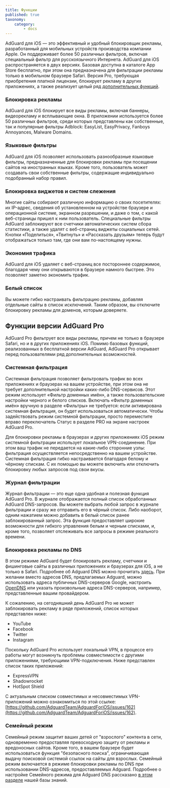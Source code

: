 ```yaml
---
title: Функции
published: true
taxonomy:
    category:
        - docs
---
```


AdGuard для iOS — это эффективный и удобный блокировщик рекламы, разработанный для мобильных устройств производства компании Apple. Он поддерживает более 50 различных фильтров, включая специальный фильтр для русскоязычного Интернета. AdGuard для iOS распространяется в двух версиях. Базовая доступна в каталоге App Store бесплатно, при этом она предназначена для фильтрации рекламы только в мобильном браузере Safari. Версия Pro, требующая приобретения платной лицензии, блокирует рекламу в других приложениях, а также реализует целый ряд [дополнительных функций](#pro).

### Блокировка рекламы
AdGuard для iOS блокирует все виды рекламы, включая баннеры, видеорекламу и всплывающие окна. В приложении используется более 50 различных фильтров, среди которых представлены как собственные, так и популярные фильтры Adblock: EasyList, EasyPrivacy, Fanboys Annoyances, Malware Domains. 

### Языковые фильтры
AdGuard для iOS позволяет использовать разнообразные языковые фильтры, предназначенные для блокировки рекламы при посещении сайтов на иностранных языках. Кроме того, пользователь может создавать свои собственные фильтры, содержащие индивидуально подобранный набор правил.

### Блокировка виджетов и систем слежения
Многие сайты собирают различную информацию о своих посетителях: их IP-адрес, сведения об установленном на устройстве браузере и операционной системе, экранном разрешении, и даже о том, с какой веб-страницы пришел к ним пользователь. Специальные фильтры AdGuard заблокируют все счетчики автоматических систем сбора статистики, а также удалят с веб-страниц  виджеты социальных сетей. Кнопки «Поделиться», «Твитнуть» и «Рассказать друзьям» теперь будут отображаться только там, где они вам по-настоящему нужны.

### Экономия трафика
AdGuard для iOS удаляет с веб-страниц все постороннее содержимое, благодаря чему они открываются в браузере намного быстрее. Это позволяет заметно экономить трафик. 

### Белый список
Вы можете гибко настраивать фильтрацию рекламы, добавляя отдельные сайты в список исключений. Таким образом, вы отключите блокировку рекламы для доменов, которым доверяете.

## Функции версии AdGuard Pro <a id="pro"></a>
AdGuard Pro фильтрует все виды рекламы, причем не только в браузере Safari, но и в других приложениях iOS. Помимо базовых функций, реализованных в бесплатной версии AdGuard, AdGuard Pro открывает перед пользователями ряд дополнительных возможностей.

### Системная фильтрация
Системная фильтрация позволяет фильтровать трафик во всех приложениях и браузерах на вашем устройстве, при этом она не требует дополнительной настройки каких-либо DNS-сервисов. Этот режим использует «Фильтр доменных имён», а также пользовательские настройки черного и белого списков. Включать «Фильтр доменных имён» вручную в разделе «Фильтры» не требуется: если активирована системная фильтрация, он будет использоваться автоматически. Чтобы задействовать режим системной фильтрации, просто переместите вправо переключатель Статус в разделе PRO на экране настроек AdGuard Pro.

Для блокировки рекламы в браузерах и других приложениях iOS режим системной фильтрации использует локальное VPN-соединение. При этом ваш трафик не передается на какие-либо сторонние узлы: фильтрация осуществляется непосредственно на вашем устройстве.  Системная фильтрация гибко настраивается благодаря белому и чёрному спискам. С их помощью вы можете включить или отключить блокировку любых запросов под свои вкусы.

### Журнал фильтрации

Журнал фильтрации — это еще одна удобная и полезная функция AdGuard Pro. В журнале отображается полный список обработанных AdGuard DNS-запросов. Вы можете выбрать любой запрос в журнале фильтрации и сразу же отправить его в чёрный список. Либо наоборот, одним нажатием можно добавить в белый список ранее заблокированный запрос. Эта функция предоставляет широкие возможности для гибкого управления белым и черным списками, и, кроме того, позволяет отслеживать все запросы в режиме реального времени.


### Блокировка рекламы по DNS 
В этом режиме AdGuard будет блокировать рекламу, счетчики и фишинговые сайты в различных приложениях и браузерах для iOS, а не только в Safari. Подробнее об Adguard DNS можно прочитать [здесь](https://kb.adguard.com/ru/dns/overview). При желании вместо адресов DNS, предлагаемых Adguard, можно использовать адреса публичных DNS-серверов Google, настроить [OpenDNS](https://www.opendns.com) или указать произвольные адреса DNS-серверов, например, представленные вашим провайдером.

К сожалению, на сегодняшний день  AdGuard Pro не может заблокировать рекламу в ряде приложений, список которых представлен ниже:

* YouTube
* Facebook
* Twitter
* Instagram

Поскольку AdGuard Pro использует локальный VPN, в процессе его работы могут возникнуть проблемы совместимости с другими приложениями, требующими VPN-подключения. Ниже представлен список таких приложений:

* ExpressVPN
* Shadowrocket
* HotSpot Shield

С актуальным списком совместимых и несовместимых VPN-приложений можно ознакомиться по этой ссылке: [https://github.com/AdguardTeam/AdguardForiOS/issues/162](https://github.com/AdguardTeam/AdguardForiOS/issues/162).

### Семейный режим
Семейный режим защитит ваших детей от "взрослого" контента в сети, одновременно предоставляя превосходную защиту от рекламы и вредоносных сайтов. Кроме того, в вашем браузере будет использоваться функция "безопасного поиска", ограничивающая выдачу поисковой системой ссылок на сайты для взрослых. Семейный режим включается в режиме блокировки рекламы по DNS при использовании DNS-адресов, предоставляемых Adguard. Подробнее о настройке Семейного режима для Adguard DNS рассказано [в этом разделе](http://kb.adguard.com/ru/dns/setup-guide) нашей базы знаний.